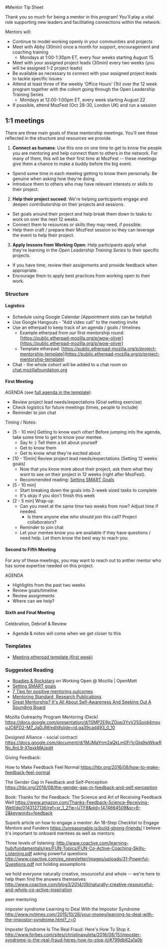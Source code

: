 #Mentor Tip Sheet

Thank you so much for being a mentor in this program! You'll play a vital role supporting new leaders and facilitating connections within the network.

Mentors will:
* Continue to model working openly in your communities and projects
* Meet with Abby (30min) once a month for support, encouragement and coaching training
  * Mondays at 1:00-1:30pm ET, every four weeks starting August 15
* Meet with your assigned project leads (30min) every two weeks (you will be assigned 1-2 project leads)
* Be available as necessary to connect with your assigned project leads to tackle specific issues
* Attend at least three of the weekly ‘Office Hours’ (1h) over the 12 week program together with the cohort going through the Open Leadership Training Series
  * Mondays at 12:00-1:00pm ET, every week starting August 22
* If possible, attend MozFest (Oct 28-30, London UK) and run a session


## 1:1 meetings

There are three main goals of these mentorship meetings. You'll see these reflected in the structure and resources we provide.

1. **Connect as humans**: Use this one on one time to get to know the people you are mentoring and help connect them to others in the network. For many of them, this will be their first time at MozFest -- these meetings give them a chance to make a buddy before the big event.
  * Spend some time in each meeting getting to know them personally. Be genuine when asking how they're doing.
  * Introduce them to others who may have relevant interests or skills to their project.
2. **Help their project suceed**: We're helping participants engage and deepen contributorship on their projects and sessions.
  * Set goals around their project and help break them down to tasks to work on over the next 12 weeks.
  * Connect them to resources or skills they may need, if possible.
  * Help them craft / prepare their MozFest session so they can leverage the event to help their project.
3. **Apply lessons from Working Open**: Help participants apply what they're learning in the *Open Leadership Training Series* to their specific projects.
  * If you have time, review their assignments and provide feedback when appropriate.
  * Encourage them to apply best practices from working open to their work.

### Structure

#### Logistics
* Schedule using Google Calendar (Appointment slots can be helpful)
* Use Google Hangouts - "Add video call" to the meeting invite
* Use an etherpad to keep track of an agenda / goals / timelines
  * Example etherpad from our first mentorship round: [https://public.etherpad-mozilla.org/p/wow-oliver](https://public.etherpad-mozilla.org/p/wow-oliver)
  * Template etherpad: [https://public.etherpad-mozilla.org/p/project-mentorship-template](https://public.etherpad-mozilla.org/p/project-mentorship-template)
* Chat - the whole cohort will be added to a chat room on [chat.mozillafoundation.org](http://chat.mozillafoundation.org/)

#### First Meeting

AGENDA (see [full agenda in the template](https://public.etherpad-mozilla.org/p/project-mentorship-template)):
* Review project lead needs/expectations (Goal setting exercise)
* Check logistics for future meetings (times, people to include)
* Reminder to join chat

Timing / Notes:

* [5 - 10 min] Getting to know each other! Before jumping into the agenda, take some time to get to know your mentee.
  * Say hi :) Tell them a bit about yourself
  * Get to know them
  * Get to know what they're excited about
* [10 - 15min] Review project lead needs/expectations (Setting 12 weeks goals)
  * Now that you know more about their project, ask them what they want to see on their project in 12 weeks (right after MozFest).
  * Recommended reading: [Setting SMART Goals](https://docs.google.com/document/d/1CAhFgm_27HHVGFtmw1HKpm2yQNmeggE7uGgm3blvYkA/edit?usp=sharing)
* [5 - 10 min]
  * Start breaking down the goals into 2-week sized tasks to complete
  * It's okay if you don't finish this week
* [2 - 5 min] Wrap-up
  * Can you meet at the same time two weeks from now? Adjust time if needed.
    * Is there anyone else who should join this call? Project collaborators?
  * Reminder to join chat
  * Let your mentee know you are available if they have questions / need help. Let them know the best way to reach you.

#### Second to Fifth Meeting

For any of these meetings, you may want to reach out to anther mentor who has some expertise needed on this project.

AGENDA
* Highlights from the past two weeks
* Review goals/timeline
* Review assignments
* Where can we help?

#### Sixth and Final Meeting

Celebration, Debrief & Review
* Agenda & notes will come when we get closer to this

### Templates

* [Meeting etherpad template (first week)](https://public.etherpad-mozilla.org/p/project-mentorship-template)

### Suggested Reading
* [Roadies & Rockstars](http://blog.workopen.org/leadership/) on Working Open @ Mozilla | OpenMatt
* [Setting SMART goals](https://docs.google.com/document/d/1CAhFgm_27HHVGFtmw1HKpm2yQNmeggE7uGgm3blvYkA/edit?usp=sharing)
* [7 Tips for positive mentoring outcomes](http://www.management-mentors.com/about/corporate-mentoring-matters-blog/7-tips-for-positive-mentoring-outcomes?utm_source=feedburner&utm_medium=feed&utm_campaign=Feed%3A+management-mentors%2FWsXO+%28Corporate+Mentoring+Matters%29)
* [Mentoring Standard, Research Publications](http://www.mentoringstandard.com/researchpublications/)
* [Great Mentorship? It's All About Self-Awareness And Seeking Out A Sounding Board](http://www.inc.com/kelly-hoey/great-mentorship-it-s-all-about-self-awareness-and-seeking-out-a-sounding-board.html)


Mozilla Outreachy Program Mentoring (Deck)
https://docs.google.com/presentation/d/1SMP2E9jcZGop3YvV25Soidj4msyuJC6FD2-M7_JgDJM/edit#slide=id.ga39cad493_0_10

Designed Alliance - social contract: https://docs.google.com/document/d/1MJMaYnm2aQkLm0Fr1cGIq9ipWkwRNv_6oL9-X1qxkMA/edit

Giving Feedback:

How to Make Feedback Feel Normal
https://hbr.org/2016/08/how-to-make-feedback-feel-normal

The Gender Gap in Feedback and Self-Perception
https://hbr.org/2016/08/the-gender-gap-in-feedback-and-self-perception

Book: Thanks for the Feedback: The Science and Art of Receiving Feedback Well
https://www.amazon.com/Thanks-Feedback-Science-Receiving-Well/dp/0143127136/ref=sr_1_2?ie=UTF8&qid=1474664509&sr=8-2&keywords=feedback

Superb article on how to engage a mentor:
An 18-Step Checklist to Engage Mentors and Funders
https://unreasonable.is/build-strong-friends/
I believe it's important to onboard mentees as well as mentors.

Three levels of listening:
http://www.coactive.com/learning-hub/fundamentals/res/FUN-Topics/FUN-Co-Active-Coaching-Skills-Listening.pdf
asking powerful questions
http://www.coactive.com/ee_newsletter/images/uploads/31-Powerful-Questions.pdf
not holding assumptions

we hold everyone naturally creative, resourceful and whole -- we're here to help them find the answers themselves
http://www.coactive.com/blog3/2014/09/naturally-creative-resourceful-and-whole-co-active-inspiration

peer mentoring

imposter syndrome
Learning to Deal With the Impostor Syndrome
http://www.nytimes.com/2015/10/26/your-money/learning-to-deal-with-the-impostor-syndrome.html?_r=0

Imposter Syndrome Is The Real Fraud: Here's How To Stop it.
http://www.forbes.com/sites/christinavuleta/2016/08/15/imposter-syndrome-is-the-real-fraud-heres-how-to-stop-it/#799db62a1a0b
